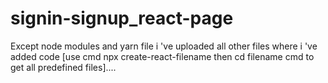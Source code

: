 # signin-signup_react-page
Except node modules and yarn file i 've uploaded all other files where i 've added code [use cmd npx create-react-filename then cd filename cmd to get all predefined files]....
